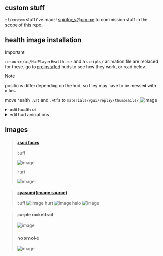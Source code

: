 ## custom stuff
`tf/custom` stuff i've made! spiritov_v@pm.me to commission stuff in the scope of this repo.

## health image installation
> [!IMPORTANT]
> `resource/ui/HudPlayerHealth.res` and a `scripts/` animation file are replaced for these. go to [preinstalled](/health-images/preinstalled/) huds to see how they work, or read below.

> [!NOTE]
> positions differ depending on the hud, so they may have to be messed with a lot..

move health `.vmt` and `.vtf`s to `materials/vgui/replay/thumbnails/`
![image](https://github.com/user-attachments/assets/069a0605-0abc-45dc-886d-0222aa5ca6b6)


<details>
  <summary>edit health ui</summary>
<br/>
  
update or add these fields in `resource/ui/hudplayerhealth.res` 
```js
"buff"
{
	"ControlName"          "ImagePanel"
	"fieldName"          "buff"
	"xpos"          "95"
	"ypos"          "35"
	"zpos"          "-4"
	"wide"          "150"
	"tall"          "150"
	"visible"          "1"
	"enabled"          "1"
	"image"          "../vgui/replay/thumbnails/healthbuff"
	"scaleImage"          "1"

	"alpha"           "0"
	"pin_to_sibling"                            "HealthAnchor"
	"pin_corner_to_sibling" "0"
	"pin_to_sibling_corner" "0"
}

"hurt"
{
	"ControlName"          "ImagePanel"
	"fieldName"          "hurt"
	"xpos"          "95"
	"ypos"          "35"
	"zpos"          "-4"
	"wide"          "150"
	"tall"          "150"
	"visible"          "1"
	"enabled"          "1"
	"image"          "../vgui/replay/thumbnails/healthhurt"
	"scaleImage"          "1"

	"alpha"           "0"
	"pin_to_sibling"                            "HealthAnchor"
	"pin_corner_to_sibling" "0"
	"pin_to_sibling_corner" "0"
}
```
</details>
<details>
  <summary>edit hud animations</summary>
<br/>
  
update or add these events in `scripts/"healthanimationfile".txt`
```js
event HudHealthBonusPulse
{
 	RunEvent HudHealthBonusPulseLoop	0.8
 	Animate buff	Alpha "255" Linear 	0.0 0.3
	Animate	buff	Alpha "150" Accel 	0.3 0.4
}

event HudHealthBonusPulseLoop
{
	RunEvent HudHealthBonusPulse	0.0
}

event HudHealthBonusPulseStop
{
	StopEvent HudHealthBonusPulse	0.0
	StopEvent HudHealthBonusPulseLoop	0.0
	Animate	buff	Alpha "0" Linear 0.0 0.0
}

event HudHealthDyingPulse
{
	RunEvent HudHealthDyingPulseLoop	0.4
	Animate	hurt	Alpha "255" Linear 0.0 0.15
	Animate	hurt	Alpha "100" Linear 0.15 0.2
	Animate	buff	Alpha "0" Linear 0.0 0.0
}

event HudHealthDyingPulseLoop
{
	RunEvent HudHealthDyingPulse	0.0
}

event HudHealthDyingPulseStop
{
	StopEvent HudHealthDyingPulse	0.0
	StopEvent HudHealthDyingPulseLoop	0.0
	Animate	buff	Alpha "0" Linear 0.0 0.0
	Animate	hurt	Alpha "0" Linear 0.0 0.0
}
```
</details>

## images
> #### [ascii faces](/health-images/preinstalled/ascii-faces/)
> buff
>
> ![image](https://github.com/user-attachments/assets/b8933603-7d52-41d1-a924-afb55f3eecd3)
> 
> hurt
> 
> ![image](https://github.com/user-attachments/assets/832cb75d-d0b6-445d-b4de-a6f3f1d9d82b)

> #### [oyasumi](/health-images/preinstalled/oyasumi/) [(image source)](https://www.pixiv.net/artworks/75496673)
> buff
> ![image](https://github.com/user-attachments/assets/cbf06c3f-fe69-4aed-b2b5-1e235befa3ab)
> hurt
> ![image](https://github.com/user-attachments/assets/523278f6-5fa4-42f6-8615-eb3dcd0e641b)
> halo
> ![image](https://github.com/user-attachments/assets/ded576cf-1a81-4b7e-91cf-172bcdc2693a)

> #### purple rockettrail
> ![image](https://github.com/user-attachments/assets/85cce5e0-d525-4164-a270-58f2426be587)
> ### nosmoke
> ![image](https://github.com/user-attachments/assets/4c3e80df-5656-4192-a067-3a523e0d4cee)

